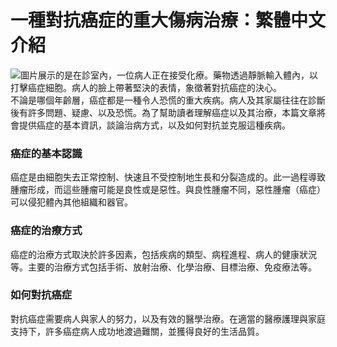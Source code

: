# 一種對抗癌症的重大傷病治療：繁體中文介紹 
![圖片展示的是在診室內，一位病人正在接受化療。藥物透過靜脈輸入體內，以打擊癌症細胞。病人的臉上帶著堅決的表情，象徵著對抗癌症的決心。](https://i.imgur.com/JgVmfOA.jpeg)
不論是哪個年齡層，癌症都是一種令人恐慌的重大疾病。病人及其家屬往往在診斷後有許多問題、疑慮、以及恐慌。為了幫助讀者理解癌症以及其治療，本篇文章將會提供癌症的基本資訊，談論治病方式，以及如何對抗並克服這種疾病。 
### 癌症的基本認識 
癌症是由細胞失去正常控制、快速且不受控制地生長和分裂造成的。此一過程導致腫瘤形成，而這些腫瘤可能是良性或是惡性。與良性腫瘤不同，惡性腫瘤（癌症）可以侵犯體內其他組織和器官。

### 癌症的治療方式 
癌症的治療方式取決於許多因素，包括疾病的類型、病程進程、病人的健康狀況等。主要的治療方式包括手術、放射治療、化學治療、目標治療、免疫療法等。

### 如何對抗癌症 
對抗癌症需要病人與家人的努力，以及有效的醫學治療。在適當的醫療護理與家庭支持下，許多癌症病人成功地渡過難關，並獲得良好的生活品質。
